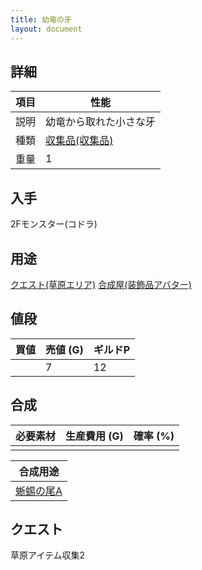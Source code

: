 ```yaml
---
title: 幼竜の牙
layout: document
---
```

## 詳細


|項目|性能|
|---|---|
|説明|幼竜から取れた小さな牙|
|種類|[収集品(収集品)](収集品(収集品))|
|重量|1|

## 入手

2Fモンスター(コドラ)

## 用途

[クエスト(草原エリア)](クエスト(草原エリア))
[合成屋(装飾品アバター)](合成屋(装飾品アバター))

## 値段


|買値|売値 (G)|ギルドP|
|---|---|---|
||7|12|

## 合成


|必要素材|生産費用 (G)|確率 (%)|
|---|---|---|
||||


|合成用途|
|---|
|[蜥蜴の尾A](蜥蜴の尾A)|

## クエスト

草原アイテム収集2
